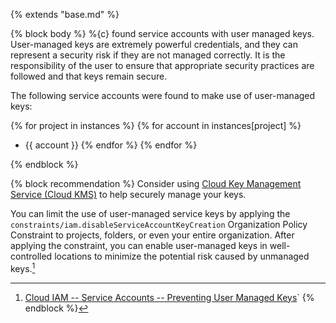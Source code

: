 {% extends "base.md" %}

{% block body %}
%{c} found service accounts with user managed keys.
User-managed keys are extremely powerful credentials, and they can represent a security risk if they are not managed correctly. It is the responsibility of the user to ensure that appropriate security practices are followed and that keys remain secure.

The following service accounts were found to make use of user-managed keys:

{% for project in instances %}
{% for account in instances[project] %}
- {{ account }}
{% endfor %}
{% endfor %}

{% endblock %}

{% block recommendation %}
Consider using [Cloud Key Management Service (Cloud KMS)](https://cloud.google.com/kms/docs) to help securely manage your keys.

You can limit the use of user-managed service keys by applying the `constraints/iam.disableServiceAccountKeyCreation` Organization Policy Constraint to projects, folders, or even your entire organization. After applying the constraint, you can enable user-managed keys in well-controlled locations to minimize the potential risk caused by unmanaged keys.[^gcp_userkeys]

[^gcp_userkeys]:[Cloud IAM -- Service Accounts -- Preventing User Managed Keys](https://cloud.google.com/iam/docs/service-accounts#preventing_user-managed_keys)`
{% endblock %}